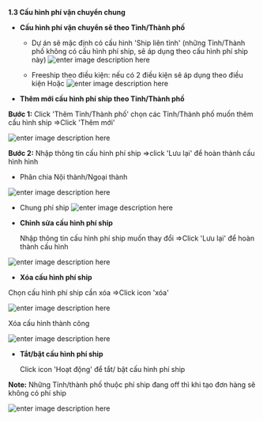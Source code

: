 

**1.3	Cấu hình phí vận chuyển chung**

+ **Cấu hình phí vận chuyển sẽ theo Tỉnh/Thành phố**

  - Dự án sẽ mặc định có cấu hình 'Ship liên tỉnh' (những Tỉnh/Thành phố  không có cấu hình phí ship, sẽ  áp dụng theo cấu hình phí ship này)
  ![enter image description here](https://static8.muarecdn.com/original/muare/images/2021/05/31/5964345_screenshot-3.png)

  - Freeship theo điều kiện: nếu có 2 điều kiện sẽ áp dụng theo điều kiện Hoặc 
  ![enter image description here](https://static8.muarecdn.com/original/muare/images/2021/06/11/5978972_screenshot-37.png)
  
 - **Thêm mới cấu hình phí ship theo Tỉnh/Thành phố**
 
 **Bước 1:** Click 'Thêm Tỉnh/Thành phố' chọn các Tỉnh/Thành phố muốn thêm cấu hình ship =>Click 'Thêm mới'

![enter image description here](https://static8.muarecdn.com/original/muare/images/2021/05/31/5964372_screenshot-4.png)

   **Bước 2:** Nhập thông tin cấu hình phí ship =>click 'Lưu lại' để hoàn thành cấu hình hình

- Phân chia Nội thành/Ngoại thành

![enter image description here](https://static8.muarecdn.com/original/muare/images/2021/05/31/5964380_screenshot-5.png)

- Chung phí ship 
![enter image description here](https://static8.muarecdn.com/original/muare/images/2021/05/31/5964383_screenshot-6.png)


 - **Chỉnh sửa cấu hình phí ship**
   
   Nhập thông tin cấu hình phí ship muốn thay đổi =>Click 'Lưu lại' để hoàn thành cấu hình 

![enter image description here](https://static8.muarecdn.com/original/muare/images/2021/05/31/5964387_screenshot-7.png)

- **Xóa cấu hình phí ship** 

Chọn cấu hình phí ship cần xóa =>Click icon 'xóa' 

![enter image description here](https://static8.muarecdn.com/original/muare/images/2021/05/31/5964417_screenshot-8.png)

Xóa cấu hình thành công

![enter image description here](https://static8.muarecdn.com/original/muare/images/2021/05/31/5964422_screenshot-9.png)

- **Tắt/bật cấu hình phí ship**

	Click icon 'Hoạt động' để tắt/ bật cấu hình phí ship 
	
**Note:** Những Tỉnh/thành phố  thuộc phí ship đang off thì khi tạo đơn hàng sẽ không có phí ship

![enter image description here](https://static8.muarecdn.com/original/muare/images/2021/06/14/5981275_screenshot-38.png)